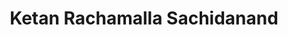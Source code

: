 ---
id: ketan_sachidanand
title: Ketan Rachamalla Sachidanand
filtername: K. Sachidanand
role: M. S.
year: 2017
status: alumnus
bio: received his Master’s degree in Mechanical & Aerospace Engineering at Oklahoma State University. He received his Bachelor’s degree in Mechanical Engineering and also has Master’s degree in Advanced Manufacturing Systems. He is currently working under Dr. Rushikesh Kamalapurkar with his research focus on Optimization of trajectories for manipulators. His M. S. creative component was on Optimal Trajectory Planning of a Baxter Robot using Multi-Objective Optimization (NSGA-II). He has worked on covert path planning for mobile robots in dynamic environments and Hardware in the loop Simulation for an autonomous Golf Cart.
---